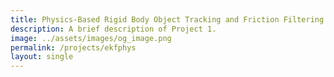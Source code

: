```yaml
---
title: Physics-Based Rigid Body Object Tracking and Friction Filtering From RGB-D Videos
description: A brief description of Project 1.
image: ../assets/images/og_image.png
permalink: /projects/ekfphys
layout: single
---
```

